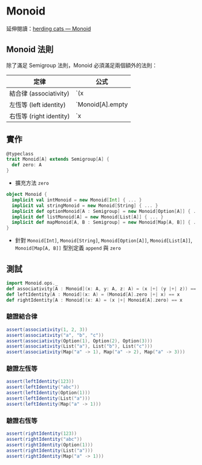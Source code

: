 # Monoid

延伸閱讀：[herding cats — Monoid](http://eed3si9n.com/herding-cats/Monoid.html)

## Monoid 法則

除了滿足 Semigroup 法則，Monoid 必須滿足兩個額外的法則：

| 定律 | 公式 |
|------|------|
| 結合律 (associativity) | `(x |+| y) |+| z = x |+| (y |+| z)` |
| 左恆等 (left identity) | `Monoid[A].empty |+| x = x` |
| 右恆等 (right identity)| `x |+| Monoid[A].empty = x` |

## 實作
```scala
@typeclass
trait Monoid[A] extends Semigroup[A] {
  def zero: A
}
```
- 擴充方法 `zero`

```scala
object Monoid {
  implicit val intMonoid = new Monoid[Int] { ... }
  implicit val stringMonoid = new Monoid[String] { ... }
  implicit def optionMonoid[A : Semigroup] = new Monoid[Option[A]] { ... }
  implicit def listMonoid[A] = new Monoid[List[A]] { ... }
  implicit def mapMonoid[A, B : Semigroup] = new Monoid[Map[A, B]] { ... }
}
```
- 針對 `Monoid[Int]`, `Monoid[String]`, `Monoid[Option[A]]`, `Monoid[List[A]]`, `Monoid[Map[A, B]]` 型別定義 `append` 與 `zero`

## 測試
```scala
import Monoid.ops._
def associativity[A : Monoid](x: A, y: A, z: A) = (x |+| (y |+| z)) == ((x |+| y) |+| z)
def leftIdentity[A : Monoid](x: A) = (Monoid[A].zero |+| x) == x
def rightIdentity[A : Monoid](x: A) = (x |+| Monoid[A].zero) == x
```

### 驗證結合律
```scala
assert(associativity(1, 2, 3))
assert(associativity("a", "b", "c"))
assert(associativity(Option(1), Option(2), Option(3)))
assert(associativity(List("a"), List("b"), List("c")))
assert(associativity(Map("a" -> 1), Map("a" -> 2), Map("a" -> 3)))
```

### 驗證左恆等
```scala
assert(leftIdentity(123))
assert(leftIdentity("abc"))
assert(leftIdentity(Option(1)))
assert(leftIdentity(List("a")))
assert(leftIdentity(Map("a" -> 1)))
```

### 驗證右恆等
```scala
assert(rightIdentity(123))
assert(rightIdentity("abc"))
assert(rightIdentity(Option(1)))
assert(rightIdentity(List("a")))
assert(rightIdentity(Map("a" -> 1)))
```
